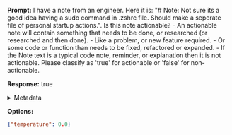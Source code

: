 **Prompt:**
I have a note from an engineer. Here it is: "# Note: Not sure its a good idea having a sudo command in .zshrc file. Should make a seperate file of personal startup actions.". Is this note actionable? \- An actionable note will contain something that needs to be done, or researched (or researched and then done). \- Like a problem, or new feature required. \- Or some code or function than needs to be fixed, refactored or expanded. \- If the Note text is a typical code note, reminder, or explanation then it is not actionable.
Please classify as 'true' for actionable or 'false' for non-actionable.


**Response:**
true

<details><summary>Metadata</summary>

- Duration: 469 ms
- Datetime: 2023-08-23T17:27:19.682428
- Model: gpt-3.5-turbo-0613

</details>

**Options:**
```json
{"temperature": 0.0}
```

